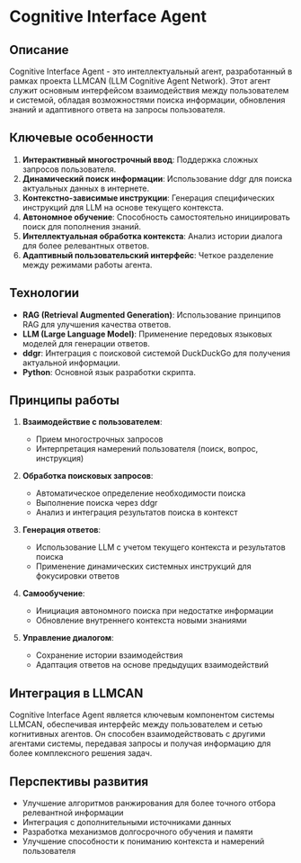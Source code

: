 # Cognitive Interface Agent

## Описание

Cognitive Interface Agent - это интеллектуальный агент, разработанный в рамках проекта LLMCAN (LLM Cognitive Agent Network). Этот агент служит основным интерфейсом взаимодействия между пользователем и системой, обладая возможностями поиска информации, обновления знаний и адаптивного ответа на запросы пользователя.

## Ключевые особенности

1. **Интерактивный многострочный ввод**: Поддержка сложных запросов пользователя.
2. **Динамический поиск информации**: Использование ddgr для поиска актуальных данных в интернете.
3. **Контекстно-зависимые инструкции**: Генерация специфических инструкций для LLM на основе текущего контекста.
4. **Автономное обучение**: Способность самостоятельно инициировать поиск для пополнения знаний.
5. **Интеллектуальная обработка контекста**: Анализ истории диалога для более релевантных ответов.
6. **Адаптивный пользовательский интерфейс**: Четкое разделение между режимами работы агента.

## Технологии

- **RAG (Retrieval Augmented Generation)**: Использование принципов RAG для улучшения качества ответов.
- **LLM (Large Language Model)**: Применение передовых языковых моделей для генерации ответов.
- **ddgr**: Интеграция с поисковой системой DuckDuckGo для получения актуальной информации.
- **Python**: Основной язык разработки скрипта.

## Принципы работы

1. **Взаимодействие с пользователем**:
   - Прием многострочных запросов
   - Интерпретация намерений пользователя (поиск, вопрос, инструкция)

2. **Обработка поисковых запросов**:
   - Автоматическое определение необходимости поиска
   - Выполнение поиска через ddgr
   - Анализ и интеграция результатов поиска в контекст

3. **Генерация ответов**:
   - Использование LLM с учетом текущего контекста и результатов поиска
   - Применение динамических системных инструкций для фокусировки ответов

4. **Самообучение**:
   - Инициация автономного поиска при недостатке информации
   - Обновление внутреннего контекста новыми знаниями

5. **Управление диалогом**:
   - Сохранение истории взаимодействия
   - Адаптация ответов на основе предыдущих взаимодействий

## Интеграция в LLMCAN

Cognitive Interface Agent является ключевым компонентом системы LLMCAN, обеспечивая интерфейс между пользователем и сетью когнитивных агентов. Он способен взаимодействовать с другими агентами системы, передавая запросы и получая информацию для более комплексного решения задач.

## Перспективы развития

- Улучшение алгоритмов ранжирования для более точного отбора релевантной информации
- Интеграция с дополнительными источниками данных
- Разработка механизмов долгосрочного обучения и памяти
- Улучшение способности к пониманию контекста и намерений пользователя

